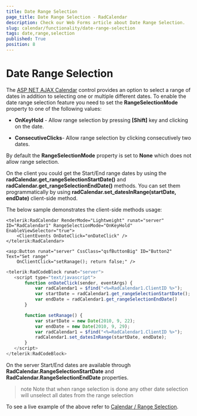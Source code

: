 ```yaml
---
title: Date Range Selection
page_title: Date Range Selection - RadCalendar
description: Check our Web Forms article about Date Range Selection.
slug: calendar/functionality/date-range-selection
tags: date,range,selection
published: True
position: 8
---
```


# Date Range Selection



The [ASP NET AJAX Calendar](https://www.telerik.com/products/aspnet-ajax/calendar.aspx) control provides an option to select a range of dates in addition to selecting one or multiple different dates. To enable the date range selection feature you need to set the **RangeSelectionMode** property to one of the following values:

* **OnKeyHold** - Allow range selection by pressing **[Shift]** key and clicking on the date.

* **ConsecutiveClicks**- Allow range selection by clicking consecutively two dates.

By default the **RangeSelectionMode** property is set to **None** which does not allow range selection.

On the client you could get the Start/End range dates by using the **radCalendar.get_rangeSelectionStartDate()** and **radCalendar.get_rangeSelectionEndDate()** methods. You can set them programmatically by using **radCalendar.set_datesInRange(startDate, endDate)** client-side method.

The below sample demonstrates the client-side methods usage:

````ASPNET
<telerik:RadCalendar RenderMode="Lightweight" runat="server" ID="RadCalendar1" RangeSelectionMode="OnKeyHold" EnableViewSelector="true">
    <ClientEvents OnDateClick="onDateClick" />
</telerik:RadCalendar>

<asp:Button runat="server" CssClass="qsfButtonBig" ID="Button2" Text="Set range"
    OnClientClick="setRanage(); return false;" />
````



````JavaScript
<telerik:RadCodeBlock runat="server">
   <script type="text/javascript">
       function onDateClick(sender, eventArgs) {
           var radCalendar1 = $find("<%=RadCalendar1.ClientID %>");
           var startDate = radCalendar1.get_rangeSelectionStartDate();
           var endDate = radCalendar1.get_rangeSelectionEndDate()
       }

       function setRanage() {
           var startDate = new Date(2010, 9, 22);
           var endDate = new Date(2010, 9, 29);
           var radCalendar1 = $find("<%=RadCalendar1.ClientID %>");
           radCalendar1.set_datesInRange(startDate, endDate);
       }
   </script>
</telerik:RadCodeBlock>
````



On the server Start/End dates are available through **RadCalendar.RangeSelectionStartDate** and **RadCalendar.RangeSelectionEndDate** properties.

>note 
Note that when range selection is done any other date selection will unselect all dates from the range selection
>


To see a live example of the above refer to [Calendar / Range Selection](https://demos.telerik.com/aspnet-ajax/calendar/examples/functionality/rangeselection/defaultcs.aspx).
